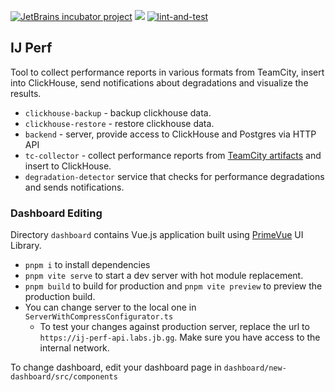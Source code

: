 [![JetBrains incubator project](https://jb.gg/badges/incubator-flat-square.svg)](https://confluence.jetbrains.com/display/ALL/JetBrains+on+GitHub)
![](https://camo.githubusercontent.com/be6f8b50b2400e8b0dc74e58dd9a68803fe6698f5f30d843a7504888879f8392/68747470733a2f2f6a622e67672f6261646765732f696e63756261746f722d706c61737469632e737667)
[![lint-and-test](https://github.com/JetBrains/ij-perf-report-aggregator/actions/workflows/lint-and-test.yml/badge.svg)](https://github.com/JetBrains/ij-perf-report-aggregator/actions/workflows/lint-and-test.yml)

## IJ Perf

Tool to collect performance reports in various formats from TeamCity, insert into ClickHouse, send notifications about degradations and visualize the results.

- `clickhouse-backup` - backup clickhouse data.
- `clickhouse-restore` - restore clickhouse data.
- `backend` - server, provide access to ClickHouse and Postgres via HTTP API
- `tc-collector` - collect performance reports from [TeamCity artifacts](https://www.jetbrains.com/help/teamcity/build-artifact.html) and insert to ClickHouse.
- `degradation-detector` service that checks for performance degradations and sends notifications.

### Dashboard Editing

Directory `dashboard` contains Vue.js application built using [PrimeVue](https://primevue.org/) UI Library.

- `pnpm i` to install dependencies
- `pnpm vite serve` to start a dev server with hot module replacement.
- `pnpm build` to build for production and `pnpm vite preview` to preview the production build.
- You can change server to the local one in `ServerWithCompressConfigurator.ts`
  - To test your changes against production server, replace the url to `https://ij-perf-api.labs.jb.gg`. Make sure you have access to the internal network.

To change dashboard, edit your dashboard page in `dashboard/new-dashboard/src/components`
